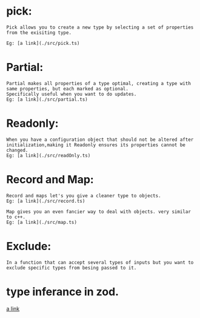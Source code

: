# pick:
    Pick allows you to create a new type by selecting a set of properties
    from the exisiting type.

    Eg: [a link](./src/pick.ts)

# Partial:
    Partial makes all properties of a type optimal, creating a type with same properties, but each marked as optional.
    Specifically useful when you want to do updates. 
    Eg: [a link](./src/partial.ts)

# Readonly:
    When you have a configuration object that should not be altered after initialization,making it Readonly ensures its properties cannot be changed.
    Eg: [a link](./src/readOnly.ts)

# Record and Map:
    Record and maps let's you give a cleaner type to objects.
    Eg: [a link](./src/record.ts)

    Map gives you an even fancier way to deal with objects. very similar to c++.
    Eg: [a link](./src/map.ts)

# Exclude:
    In a function that can accept several types of inputs but you want to exclude specific types from besing passed to it.

# type inferance in zod.
   [a link](./src/zod.ts)

